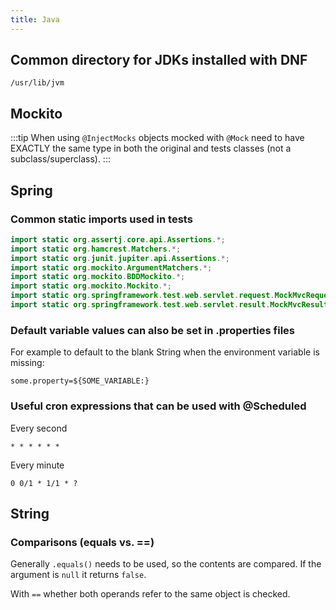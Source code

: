 ```yaml
---
title: Java
---
```


## Common directory for JDKs installed with DNF

```
/usr/lib/jvm
```

## Mockito

:::tip
When using `@InjectMocks` objects mocked with `@Mock` need to have EXACTLY the same type in both the original and tests classes (not a subclass/superclass).
:::

## Spring

### Common static imports used in tests

```java
import static org.assertj.core.api.Assertions.*;
import static org.hamcrest.Matchers.*;
import static org.junit.jupiter.api.Assertions.*;
import static org.mockito.ArgumentMatchers.*;
import static org.mockito.BDDMockito.*;
import static org.mockito.Mockito.*;
import static org.springframework.test.web.servlet.request.MockMvcRequestBuilders.*;
import static org.springframework.test.web.servlet.result.MockMvcResultMatchers.*;
```

### Default variable values can also be set in .properties files
For example to default to the blank String when the environment variable is missing:

```
some.property=${SOME_VARIABLE:}
```

### Useful cron expressions that can be used with @Scheduled
Every second
```
* * * * * *
```
Every minute
```
0 0/1 * 1/1 * ?
```

## String

### Comparisons (equals vs. ==)
Generally `.equals()` needs to be used, so the contents are compared.
If the argument is `null` it returns `false`.

With `==` whether both operands refer to the same object is checked.
